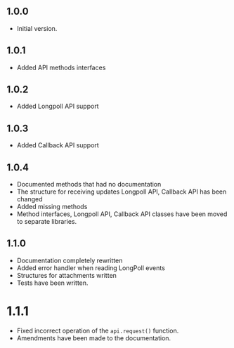 ## 1.0.0

- Initial version.

## 1.0.1

- Added API methods interfaces

## 1.0.2

- Added Longpoll API support

## 1.0.3

- Added Callback API support

## 1.0.4

- Documented methods that had no documentation
- The structure for receiving updates Longpoll API, Callback API has been changed
- Added missing methods
- Method interfaces, Longpoll API, Callback API classes have been moved to separate libraries.

## 1.1.0

- Documentation completely rewritten
- Added error handler when reading LongPoll events
- Structures for attachments written
- Tests have been written.

# 1.1.1
- Fixed incorrect operation of the `api.request()` function.
- Amendments have been made to the documentation.